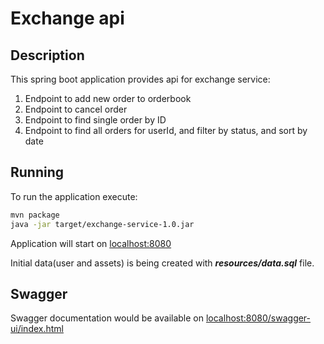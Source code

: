 # Exchange api
## Description
This spring boot application provides api for exchange service:
1. Endpoint to add new order to orderbook
2. Endpoint to cancel order
3. Endpoint to find single order by ID
4. Endpoint to find all orders for userId, and filter by status, and sort by date

## Running
To run the application execute:
```bash
mvn package
java -jar target/exchange-service-1.0.jar
```
Application will start on <localhost:8080>

Initial data(user and assets) is being created with ***resources/data.sql*** file.

## Swagger

Swagger documentation would be available on <localhost:8080/swagger-ui/index.html>